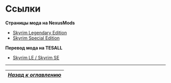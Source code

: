 # Ссылки

**Страницы мода на NexusMods**

+ [Skyrim Legendary Edition](https://www.nexusmods.com/skyrim/mods/68425)
+ [Skyrim Special Edition](https://www.nexusmods.com/skyrimspecialedition/mods/1137)

**Перевод мода на TESALL**

+ [Skyrim LE / Skyrim SE](http://tesall.ru/files/file/9200-ordinator-perki-skayrima)

------

|[*Назад к оглавлению*](Оглавление.md)|
|:---:|
